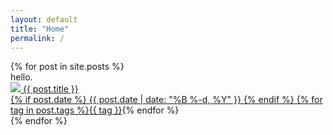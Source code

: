 ```yaml
---
layout: default
title: "Home"
permalink: /
---
```

<div class="row">
  {% for post in site.posts %}
  <div class="about hide-on-small-only col m4 card">
    hello.
  </div>
	<a href="{{ post.url }}" title="{{ post.title }}">
		<div class="col s12 m8 card hoverable waves-effect waves-block waves-light blog-post">
			<div class="card-image">
				<img class="responsive-img" src="/assets{{ post.url }}cover.jpg">
        <span class="card-title white-text">{{ post.title }}</span>
			</div>
			<div class="card-content">
				{% if post.date %}
					<span class="chip small">
						<i class="mdi mdi-calendar"></i>
						<time datetime="{{ post.date | date_to_xmlschema }}" itemprop="datePublished">
							{{ post.date | date: "%B %-d, %Y" }}
						</time>
					</span>
				{% endif %}
				{% for tag in post.tags %}<a href="/tags/{{ tag }}" class="chip small"><i class="mdi mdi-tag"></i>{{ tag }}</a>{% endfor %}
			</div>
		</div>
	</a>
  {% endfor %}
</div>
